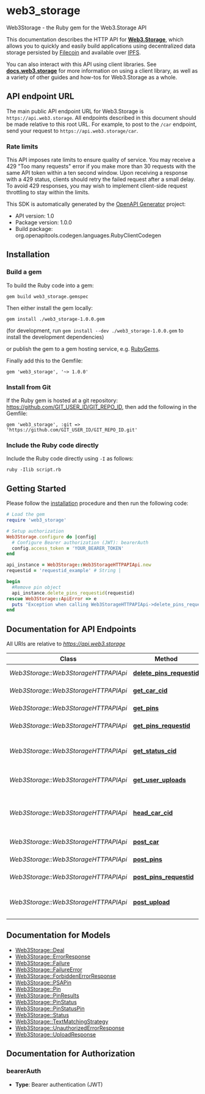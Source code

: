# web3_storage

Web3Storage - the Ruby gem for the Web3.Storage API

This documentation describes the HTTP API for [**Web3.Storage**](https://web3.storage), which allows you to quickly and easily build applications using decentralized data storage persisted by [Filecoin](https://filecoin.io) and available over [IPFS](https://ipfs.io).

You can also interact with this API using client libraries. See [**docs.web3.storage**](https://docs.web3.storage) for more information on using a client library, as well as a variety of other guides and how-tos for Web3.Storage as a whole.

## API endpoint URL

The main public API endpoint URL for Web3.Storage is `https://api.web3.storage`. All endpoints described in this document should be made relative to this root URL. For example, to post to the `/car` endpoint, send your request to `https://api.web3.storage/car`.

### Rate limits

This API imposes rate limits to ensure quality of service. You may receive a 429 \"Too many requests\" error if you make more than 30 requests with the same API token within a ten second window. Upon receiving a response with a 429 status, clients should retry the failed request after a small delay. To avoid 429 responses, you may wish to implement client-side request throttling to stay within the limits.


This SDK is automatically generated by the [OpenAPI Generator](https://openapi-generator.tech) project:

- API version: 1.0
- Package version: 1.0.0
- Build package: org.openapitools.codegen.languages.RubyClientCodegen

## Installation

### Build a gem

To build the Ruby code into a gem:

```shell
gem build web3_storage.gemspec
```

Then either install the gem locally:

```shell
gem install ./web3_storage-1.0.0.gem
```

(for development, run `gem install --dev ./web3_storage-1.0.0.gem` to install the development dependencies)

or publish the gem to a gem hosting service, e.g. [RubyGems](https://rubygems.org/).

Finally add this to the Gemfile:

    gem 'web3_storage', '~> 1.0.0'

### Install from Git

If the Ruby gem is hosted at a git repository: https://github.com/GIT_USER_ID/GIT_REPO_ID, then add the following in the Gemfile:

    gem 'web3_storage', :git => 'https://github.com/GIT_USER_ID/GIT_REPO_ID.git'

### Include the Ruby code directly

Include the Ruby code directly using `-I` as follows:

```shell
ruby -Ilib script.rb
```

## Getting Started

Please follow the [installation](#installation) procedure and then run the following code:

```ruby
# Load the gem
require 'web3_storage'

# Setup authorization
Web3Storage.configure do |config|
  # Configure Bearer authorization (JWT): bearerAuth
  config.access_token = 'YOUR_BEARER_TOKEN'
end

api_instance = Web3Storage::Web3StorageHTTPAPIApi.new
requestid = 'requestid_example' # String | 

begin
  #Remove pin object
  api_instance.delete_pins_requestid(requestid)
rescue Web3Storage::ApiError => e
  puts "Exception when calling Web3StorageHTTPAPIApi->delete_pins_requestid: #{e}"
end

```

## Documentation for API Endpoints

All URIs are relative to *https://api.web3.storage*

Class | Method | HTTP request | Description
------------ | ------------- | ------------- | -------------
*Web3Storage::Web3StorageHTTPAPIApi* | [**delete_pins_requestid**](docs/Web3StorageHTTPAPIApi.md#delete_pins_requestid) | **DELETE** /pins/{requestid} | Remove pin object
*Web3Storage::Web3StorageHTTPAPIApi* | [**get_car_cid**](docs/Web3StorageHTTPAPIApi.md#get_car_cid) | **GET** /car/{cid} | Retrieve a CAR
*Web3Storage::Web3StorageHTTPAPIApi* | [**get_pins**](docs/Web3StorageHTTPAPIApi.md#get_pins) | **GET** /pins | List pin objects
*Web3Storage::Web3StorageHTTPAPIApi* | [**get_pins_requestid**](docs/Web3StorageHTTPAPIApi.md#get_pins_requestid) | **GET** /pins/{requestid} | Get pin object
*Web3Storage::Web3StorageHTTPAPIApi* | [**get_status_cid**](docs/Web3StorageHTTPAPIApi.md#get_status_cid) | **GET** /status/{cid} | Retrieve information about an upload
*Web3Storage::Web3StorageHTTPAPIApi* | [**get_user_uploads**](docs/Web3StorageHTTPAPIApi.md#get_user_uploads) | **GET** /user/uploads | List previous uploads
*Web3Storage::Web3StorageHTTPAPIApi* | [**head_car_cid**](docs/Web3StorageHTTPAPIApi.md#head_car_cid) | **HEAD** /car/{cid} | Retrieve HTTP headers regarding a CAR
*Web3Storage::Web3StorageHTTPAPIApi* | [**post_car**](docs/Web3StorageHTTPAPIApi.md#post_car) | **POST** /car | Upload a CAR
*Web3Storage::Web3StorageHTTPAPIApi* | [**post_pins**](docs/Web3StorageHTTPAPIApi.md#post_pins) | **POST** /pins | Add pin object
*Web3Storage::Web3StorageHTTPAPIApi* | [**post_pins_requestid**](docs/Web3StorageHTTPAPIApi.md#post_pins_requestid) | **POST** /pins/{requestid} | Replace pin object
*Web3Storage::Web3StorageHTTPAPIApi* | [**post_upload**](docs/Web3StorageHTTPAPIApi.md#post_upload) | **POST** /upload | Upload and store one or more files


## Documentation for Models

 - [Web3Storage::Deal](docs/Deal.md)
 - [Web3Storage::ErrorResponse](docs/ErrorResponse.md)
 - [Web3Storage::Failure](docs/Failure.md)
 - [Web3Storage::FailureError](docs/FailureError.md)
 - [Web3Storage::ForbiddenErrorResponse](docs/ForbiddenErrorResponse.md)
 - [Web3Storage::PSAPin](docs/PSAPin.md)
 - [Web3Storage::Pin](docs/Pin.md)
 - [Web3Storage::PinResults](docs/PinResults.md)
 - [Web3Storage::PinStatus](docs/PinStatus.md)
 - [Web3Storage::PinStatusPin](docs/PinStatusPin.md)
 - [Web3Storage::Status](docs/Status.md)
 - [Web3Storage::TextMatchingStrategy](docs/TextMatchingStrategy.md)
 - [Web3Storage::UnauthorizedErrorResponse](docs/UnauthorizedErrorResponse.md)
 - [Web3Storage::UploadResponse](docs/UploadResponse.md)


## Documentation for Authorization


### bearerAuth

- **Type**: Bearer authentication (JWT)

